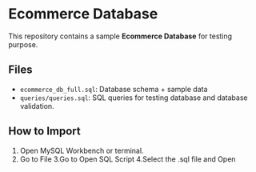 # Ecommerce Database

This repository contains a sample **Ecommerce Database** for testing purpose.

## Files

- `ecommerce_db_full.sql`: Database schema + sample data
- `queries/queries.sql`: SQL queries for testing database and database validation.

## How to Import

1. Open MySQL Workbench or terminal.
2. Go to File
3.Go to Open SQL Script
4.Select the .sql file and Open

